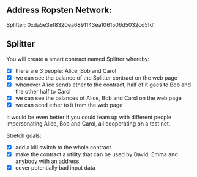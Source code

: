 ## Address Ropsten Network:
Splitter: 0xda5e3ef8320ea6891143ea1061506d5032cd5fdf


Splitter
--------

You will create a smart contract named Splitter whereby:
  * [x] there are 3 people: Alice, Bob and Carol
  * [x] we can see the balance of the Splitter contract on the web page
  * [x] whenever Alice sends ether to the contract, half of it goes to Bob and the other half to Carol
  * [x] we can see the balances of Alice, Bob and Carol on the web page
  * [x] we can send ether to it from the web page

It would be even better if you could team up with different people impersonating Alice, Bob and Carol, all cooperating on a test net.

Stretch goals:
  * [x] add a kill switch to the whole contract
  * [x] make the contract a utility that can be used by David, Emma and anybody with an address
  * [x] cover potentially bad input data
